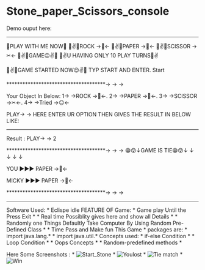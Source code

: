 # Stone_paper_Scissors_console

Demo ouput here: 
________________________________________________________________________________
🤞PLAY WITH ME NOW🤞
	🤞✌😉ROCK →🎱← 
	🤞✌😉PAPER →📃← 
	🤞✌😉SCISSOR →✂← 
	🤞✌😉GAME😉✌🤞
🤞✌U HAVING ONLY 10 PLAY TURNS🤞✌

🤞✌😉GAME STARTED NOW😉✌🤞
TYP START AND ENTER.
Start

*************************************→ → →

Your Object In Below: 
	1→ →ROCK →🎱←.
	2→ →PAPER →📃←.
	3→ →SCISSOR →✂←.
	4→ →Tried →☹←

PLAY→ → HERE ENTER UR OPTION THEN GIVES THE RESULT IN BELOW LIKE:
_________________________________________________________________________________
Result :
PLAY→ →
2

*************************************→ → →
	😁😜↓GAME IS TIE😁😜↓
	↓ ↓ ↓ ↓

 YOU  ▶▶▶ PAPER →📃←

 MICKY  ▶▶▶ PAPER →📃←

*************************************→ → →
______________________________________________________________________________________

Software Used:
                 * Eclispe idle
FEATURE OF Game:
                 * Game play Until the Press Exit *
                 * Real time Possiblity gives here and show all Details *
                 * Randomly  one Things Defaultly Take Computer By Using Random Pre-Defined Class *
                 * Time Pass and Make fun This Game *
packages are:
                 * import java.lang.*
                 * import java.util.*
Concepts used:
                 * if-else Condition *
                 * Loop Condition *
                 * Oops Concepts *
                 * Random-predefined methods *
           
           
Here Some Screenshots :
                 * ![Start_Stone](https://github.com/harivigneshpro333/Stone_paper_Scissors_console/assets/127614305/d97f57dc-239d-4ffd-a107-3136d9c8bc78)
                 * ![Youlost](https://github.com/harivigneshpro333/Stone_paper_Scissors_console/assets/127614305/90882592-e530-475b-bf4d-edbfe5b2f14b)
                 * ![Tie match](https://github.com/harivigneshpro333/Stone_paper_Scissors_console/assets/127614305/63c08de7-4b44-4a49-b712-b0954022d408)
                 * ![Win](https://github.com/harivigneshpro333/Stone_paper_Scissors_console/assets/127614305/343d8dda-a99d-4922-9702-bc4d85e6cd51)




